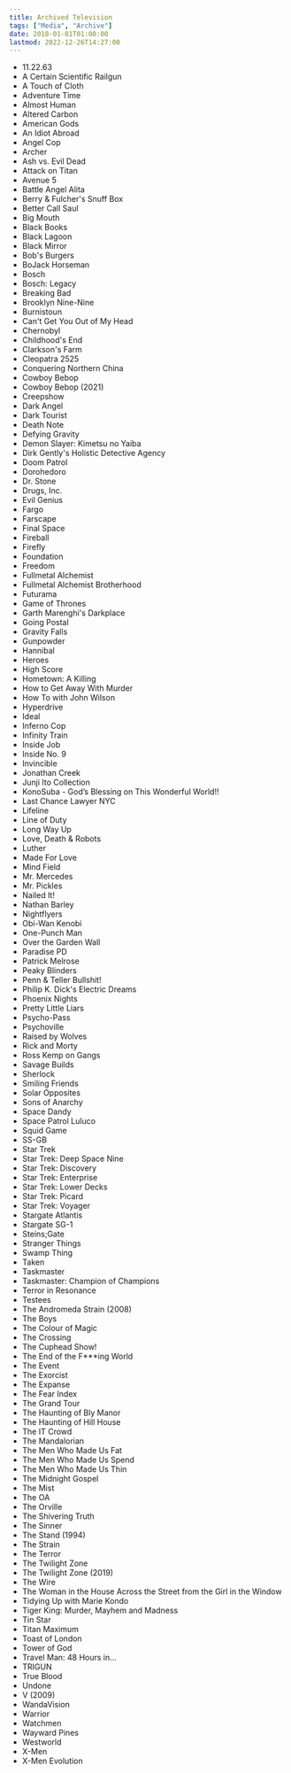```yaml
---
title: Archived Television
tags: ["Media", "Archive"]
date: 2018-01-01T01:00:00
lastmod: 2022-12-26T14:27:00
---
```


* 11.22.63
* A Certain Scientific Railgun
* A Touch of Cloth
* Adventure Time
* Almost Human
* Altered Carbon
* American Gods
* An Idiot Abroad
* Angel Cop
* Archer
* Ash vs. Evil Dead
* Attack on Titan
* Avenue 5
* Battle Angel Alita
* Berry & Fulcher's Snuff Box
* Better Call Saul
* Big Mouth
* Black Books
* Black Lagoon
* Black Mirror
* Bob's Burgers
* BoJack Horseman
* Bosch
* Bosch: Legacy
* Breaking Bad
* Brooklyn Nine-Nine
* Burnistoun
* Can't Get You Out of My Head
* Chernobyl
* Childhood's End
* Clarkson's Farm
* Cleopatra 2525
* Conquering Northern China
* Cowboy Bebop
* Cowboy Bebop (2021)
* Creepshow
* Dark Angel
* Dark Tourist
* Death Note
* Defying Gravity
* Demon Slayer: Kimetsu no Yaiba
* Dirk Gently's Holistic Detective Agency
* Doom Patrol
* Dorohedoro
* Dr. Stone
* Drugs, Inc.
* Evil Genius
* Fargo
* Farscape
* Final Space
* Fireball
* Firefly
* Foundation
* Freedom
* Fullmetal Alchemist
* Fullmetal Alchemist Brotherhood
* Futurama
* Game of Thrones
* Garth Marenghi's Darkplace
* Going Postal
* Gravity Falls
* Gunpowder
* Hannibal
* Heroes
* High Score
* Hometown: A Killing
* How to Get Away With Murder
* How To with John Wilson
* Hyperdrive
* Ideal
* Inferno Cop
* Infinity Train
* Inside Job
* Inside No. 9
* Invincible
* Jonathan Creek
* Junji Ito Collection
* KonoSuba - God’s Blessing on This Wonderful World!!
* Last Chance Lawyer NYC
* Lifeline
* Line of Duty
* Long Way Up
* Love, Death & Robots
* Luther
* Made For Love
* Mind Field
* Mr. Mercedes
* Mr. Pickles
* Nailed It!
* Nathan Barley
* Nightflyers
* Obi-Wan Kenobi
* One-Punch Man
* Over the Garden Wall
* Paradise PD
* Patrick Melrose
* Peaky Blinders
* Penn & Teller Bullshit!
* Philip K. Dick's Electric Dreams
* Phoenix Nights
* Pretty Little Liars
* Psycho-Pass
* Psychoville
* Raised by Wolves
* Rick and Morty
* Ross Kemp on Gangs
* Savage Builds
* Sherlock
* Smiling Friends
* Solar Opposites
* Sons of Anarchy
* Space Dandy
* Space Patrol Luluco
* Squid Game
* SS-GB
* Star Trek
* Star Trek: Deep Space Nine
* Star Trek: Discovery
* Star Trek: Enterprise
* Star Trek: Lower Decks
* Star Trek: Picard
* Star Trek: Voyager
* Stargate Atlantis
* Stargate SG-1
* Steins;Gate
* Stranger Things
* Swamp Thing
* Taken
* Taskmaster
* Taskmaster: Champion of Champions
* Terror in Resonance
* Testees
* The Andromeda Strain (2008)
* The Boys
* The Colour of Magic
* The Crossing
* The Cuphead Show!
* The End of the F***ing World
* The Event
* The Exorcist
* The Expanse
* The Fear Index
* The Grand Tour
* The Haunting of Bly Manor
* The Haunting of Hill House
* The IT Crowd
* The Mandalorian
* The Men Who Made Us Fat
* The Men Who Made Us Spend
* The Men Who Made Us Thin
* The Midnight Gospel
* The Mist
* The OA
* The Orville
* The Shivering Truth
* The Sinner
* The Stand (1994)
* The Strain
* The Terror
* The Twilight Zone
* The Twilight Zone (2019)
* The Wire
* The Woman in the House Across the Street from the Girl in the Window
* Tidying Up with Marie Kondo
* Tiger King: Murder, Mayhem and Madness
* Tin Star
* Titan Maximum
* Toast of London
* Tower of God
* Travel Man: 48 Hours in...
* TRIGUN
* True Blood
* Undone
* V (2009)
* WandaVision
* Warrior
* Watchmen
* Wayward Pines
* Westworld
* X-Men
* X-Men Evolution
